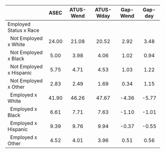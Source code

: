 
|                      |         ASEC |    ATUS-Wend |    ATUS-Wday |     Gap-Wend |      Gap-day |
| -------------------- | :----------: | :----------: | :----------: | :----------: | :----------: |
| Employed Status x Race |              |              |              |              |              |
| &nbsp;&nbsp;Not Employed x White |        24.00 |        21.08 |        20.52 |         2.92 |         3.48 |
| &nbsp;&nbsp;Not Employed x Black |         5.00 |         3.98 |         4.06 |         1.02 |         0.94 |
| &nbsp;&nbsp;Not Employed x Hispanic |         5.75 |         4.71 |         4.53 |         1.03 |         1.22 |
| &nbsp;&nbsp;Not Employed x Other |         2.83 |         2.49 |         1.69 |         0.34 |         1.15 |
| &nbsp;&nbsp;Employed x White |        41.90 |        46.26 |        47.67 |        -4.36 |        -5.77 |
| &nbsp;&nbsp;Employed x Black |         6.61 |         7.71 |         7.63 |        -1.10 |        -1.01 |
| &nbsp;&nbsp;Employed x Hispanic |         9.39 |         9.76 |         9.94 |        -0.37 |        -0.55 |
| &nbsp;&nbsp;Employed x Other |         4.52 |         4.01 |         3.96 |         0.51 |         0.56 |

